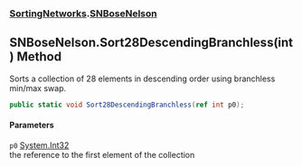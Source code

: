 ### [SortingNetworks](./SortingNetworks.md 'SortingNetworks').[SNBoseNelson](./SortingNetworks-SNBoseNelson.md 'SortingNetworks.SNBoseNelson')
## SNBoseNelson.Sort28DescendingBranchless(int) Method
Sorts a collection of 28 elements in descending order using branchless min/max swap.  
```csharp
public static void Sort28DescendingBranchless(ref int p0);
```
#### Parameters
<a name='SortingNetworks-SNBoseNelson-Sort28DescendingBranchless(int)-p0'></a>
`p0` [System.Int32](https://docs.microsoft.com/en-us/dotnet/api/System.Int32 'System.Int32')  
the reference to the first element of the collection  
  
